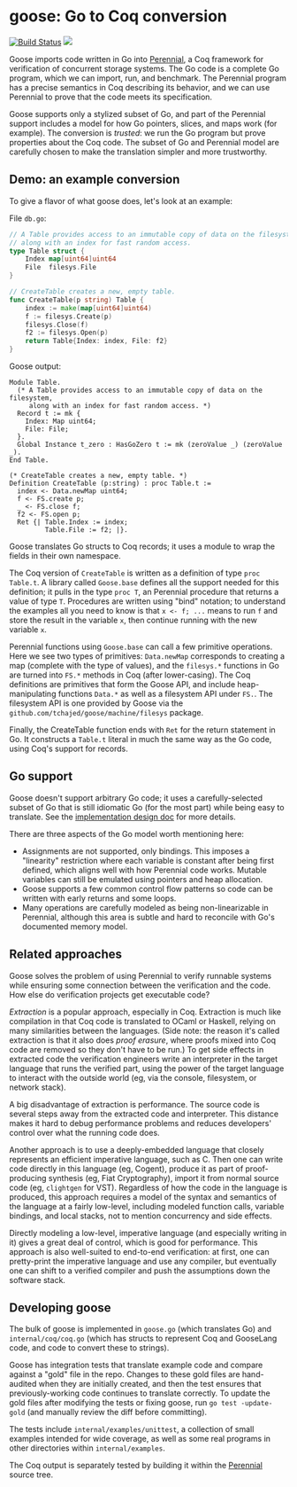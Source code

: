 # goose: Go to Coq conversion

[![Build Status](https://travis-ci.org/tchajed/goose.svg?branch=deep)](https://travis-ci.org/tchajed/goose)
[![](https://godoc.org/github.com/tchajed/goose?status.svg)](https://godoc.org/github.com/tchajed/goose)

Goose imports code written in Go into [Perennial](https://github.com/mit-pdos/perennial), a Coq framework for verification of concurrent storage systems. The Go code is a complete Go program, which we can import, run, and benchmark. The Perennial program has a precise semantics in Coq describing its behavior, and we can use Perennial to prove that the code meets its specification.

Goose supports only a stylized subset of Go, and part of the Perennial support includes a model for how Go pointers, slices, and maps work (for example). The conversion is _trusted_: we run the Go program but prove properties about the Coq code. The subset of Go and Perennial model are carefully chosen to make the translation simpler and more trustworthy.

## Demo: an example conversion

To give a flavor of what goose does, let's look at an example:

File `db.go`:

```go
// A Table provides access to an immutable copy of data on the filesystem,
// along with an index for fast random access.
type Table struct {
	Index map[uint64]uint64
	File  filesys.File
}

// CreateTable creates a new, empty table.
func CreateTable(p string) Table {
	index := make(map[uint64]uint64)
	f := filesys.Create(p)
	filesys.Close(f)
	f2 := filesys.Open(p)
	return Table{Index: index, File: f2}
}
```

Goose output:

```coq
Module Table.
  (* A Table provides access to an immutable copy of data on the filesystem,
     along with an index for fast random access. *)
  Record t := mk {
    Index: Map uint64;
    File: File;
  }.
  Global Instance t_zero : HasGoZero t := mk (zeroValue _) (zeroValue _).
End Table.

(* CreateTable creates a new, empty table. *)
Definition CreateTable (p:string) : proc Table.t :=
  index <- Data.newMap uint64;
  f <- FS.create p;
  _ <- FS.close f;
  f2 <- FS.open p;
  Ret {| Table.Index := index;
         Table.File := f2; |}.
```

Goose translates Go structs to Coq records; it uses a module to wrap the fields in their own namespace.

The Coq version of `CreateTable` is written as a definition of type `proc Table.t`. A library called `Goose.base` defines all the support needed for this definition; it pulls in the type `proc T`, an Perennial procedure that returns a value of type `T`. Procedures are written using "bind" notation; to understand the examples all you need to know is that `x <- f; ...` means to run `f` and store the result in the variable `x`, then continue running with the new variable `x`.

Perennial functions using `Goose.base` can call a few primitive operations. Here we see two types of primitives: `Data.newMap` corresponds to creating a map (complete with the type of values), and the `filesys.*` functions in Go are turned into `FS.*` methods in Coq (after lower-casing). The Coq definitions are primitives that form the Goose API, and include heap-manipulating functions `Data.*` as well as a filesystem API under `FS.`. The filesystem API is one provided by Goose via the `github.com/tchajed/goose/machine/filesys` package.

Finally, the CreateTable function ends with `Ret` for the return statement in Go. It constructs a `Table.t` literal in much the same way as the Go code, using Coq's support for records.

## Go support

Goose doesn't support arbitrary Go code; it uses a carefully-selected subset of Go that is still idiomatic Go (for the most part) while being easy to translate. See the [implementation design doc](docs/implementation.md) for more details.

There are three aspects of the Go model worth mentioning here:

- Assignments are not supported, only bindings. This imposes a "linearity" restriction where each variable is constant after being first defined, which aligns well with how Perennial code works. Mutable variables can still be emulated using pointers and heap allocation.
- Goose supports a few common control flow patterns so code can be written with early returns and some loops.
- Many operations are carefully modeled as being non-linearizable in Perennial, although this area is subtle and hard to reconcile with Go's documented memory model.

## Related approaches

Goose solves the problem of using Perennial to verify runnable systems while ensuring some connection between the verification and the code. How else do verification projects get executable code?

_Extraction_ is a popular approach, especially in Coq. Extraction is much like compilation in that Coq code is translated to OCaml or Haskell, relying on many similarities between the languages. (Side note: the reason it's called extraction is that it also does _proof erasure_, where proofs mixed into Coq code are removed so they don't have to be run.) To get side effects in extracted code the verification engineers write an interpreter in the target language that runs the verified part, using the power of the target language to interact with the outside world (eg, via the console, filesystem, or network stack).

A big disadvantage of extraction is performance. The source code is several steps away from the extracted code and interpreter. This distance makes it hard to debug performance problems and reduces developers' control over what the running code does.

Another approach is to use a deeply-embedded language that closely represents an efficient imperative language, such as C. Then one can write code directly in this language (eg, Cogent), produce it as part of proof-producing synthesis (eg, Fiat Cryptography), import it from normal source code (eg, `clightgen` for VST). Regardless of how the code in the language is produced, this approach requires a model of the syntax and semantics of the language at a fairly low-level, including modeled function calls, variable bindings, and local stacks, not to mention concurrency and side effects.

Directly modeling a low-level, imperative language (and especially writing in it) gives a great deal of control, which is good for performance. This approach is also well-suited to end-to-end verification: at first, one can pretty-print the imperative language and use any compiler, but eventually one can shift to a verified compiler and push the assumptions down the software stack.

## Developing goose

The bulk of goose is implemented in `goose.go` (which translates Go) and
`internal/coq/coq.go` (which has structs to represent Coq and GooseLang code,
and code to convert these to strings).

Goose has integration tests that translate example code and compare against a
"gold" file in the repo. Changes to these gold files are hand-audited when
they are initially created, and then the test ensures that previously-working
code continues to translate correctly. To update the gold files after
modifying the tests or fixing goose, run `go test -update-gold` (and manually
review the diff before committing).

The tests include `internal/examples/unittest`, a collection of small
examples intended for wide coverage, as well as some real programs in other
directories within `internal/examples`.

The Coq output is separately tested by building it within the [Perennial
](github.com/mit-pdos/perennial) source tree.
